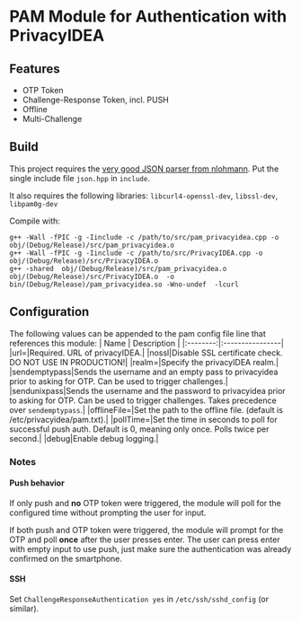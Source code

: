 # PAM Module for Authentication with PrivacyIDEA

## Features
* OTP Token
* Challenge-Response Token, incl. PUSH
* Offline
* Multi-Challenge

## Build
This project requires the [very good JSON parser from nlohmann](https://github.com/nlohmann/json). Put the single include file `json.hpp` in `include`.

It also requires the following libraries: `libcurl4-openssl-dev`, `libssl-dev`, `libpam0g-dev`

Compile with:

    g++ -Wall -fPIC -g -Iinclude -c /path/to/src/pam_privacyidea.cpp -o obj/(Debug/Release)/src/pam_privacyidea.o
    g++ -Wall -fPIC -g -Iinclude -c /path/to/src/PrivacyIDEA.cpp -o obj/(Debug/Release)/src/PrivacyIDEA.o
    g++ -shared  obj/(Debug/Release)/src/pam_privacyidea.o obj/(Debug/Release)/src/PrivacyIDEA.o  -o bin/(Debug/Release)/pam_privacyidea.so -Wno-undef  -lcurl

## Configuration
The following values can be appended to the pam config file line that references this module:
| Name     | Description |
|:--------:|:----------------|
|url=|Required. URL of privacyIDEA.|
|nossl|Disable SSL certificate check. DO NOT USE IN PRODUCTION!|
|realm=|Specify the privacyIDEA realm.|
|sendemptypass|Sends the username and an empty pass to privacyidea prior to asking for OTP. Can be used to trigger challenges.|
|sendunixpass|Sends the username and the password to privacyidea prior to asking for OTP. Can be used to trigger challenges. Takes precedence over `sendemptypass`.|
|offlineFile=|Set the path to the offline file. (default is /etc/privacyidea/pam.txt).|
|pollTime=|Set the time in seconds to poll for successful push auth. Default is 0, meaning only once. Polls twice per second.|
|debug|Enable debug logging.|

### Notes
#### Push behavior
If only push and **no** OTP token were triggered, the module will poll for the configured time without prompting the user for input.

If both push and OTP token were triggered, the module will prompt for the OTP and poll **once** after the user presses enter. The user can press enter with empty input to use push, just make sure the authentication was already confirmed on the smartphone.

#### SSH
Set `ChallengeResponseAuthentication yes` in `/etc/ssh/sshd_config` (or similar).
